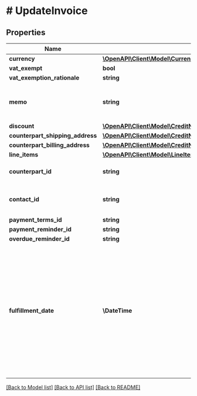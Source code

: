 # # UpdateInvoice

## Properties

Name | Type | Description | Notes
------------ | ------------- | ------------- | -------------
**currency** | [**\OpenAPI\Client\Model\CurrencyEnum**](CurrencyEnum.md) |  | [optional]
**vat_exempt** | **bool** |  | [optional]
**vat_exemption_rationale** | **string** |  | [optional]
**memo** | **string** | A note with additional information for a receivable | [optional]
**discount** | [**\OpenAPI\Client\Model\CreditNoteResponsePayloadDiscount**](CreditNoteResponsePayloadDiscount.md) |  | [optional]
**counterpart_shipping_address** | [**\OpenAPI\Client\Model\CreditNoteResponsePayloadCounterpartShippingAddress**](CreditNoteResponsePayloadCounterpartShippingAddress.md) |  | [optional]
**counterpart_billing_address** | [**\OpenAPI\Client\Model\CreditNoteResponsePayloadCounterpartBillingAddress**](CreditNoteResponsePayloadCounterpartBillingAddress.md) |  | [optional]
**line_items** | [**\OpenAPI\Client\Model\LineItemUpdate[]**](LineItemUpdate.md) |  | [optional]
**counterpart_id** | **string** | Unique ID of the counterpart. | [optional]
**contact_id** | **string** | Unique ID of the counterpart contact. | [optional]
**payment_terms_id** | **string** |  | [optional]
**payment_reminder_id** | **string** |  | [optional]
**overdue_reminder_id** | **string** |  | [optional]
**fulfillment_date** | **\DateTime** | The date when the goods are shipped or the service is provided.  If omitted, defaults to the invoice issue date, and the value is automatically set when the invoice status changes to &#x60;issued&#x60;. | [optional]

[[Back to Model list]](../../README.md#models) [[Back to API list]](../../README.md#endpoints) [[Back to README]](../../README.md)
